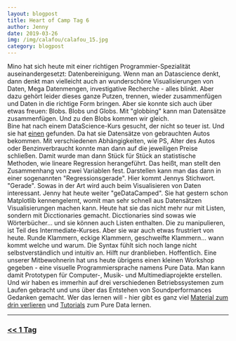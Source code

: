 ```yaml
---
layout: blogpost
title: Heart of Camp Tag 6
author: Jenny
date: 2019-03-26
img: /img/calafou/calafou_15.jpg
category: blogpost
---
```


Mino hat sich heute mit einer richtigen Programmier-Spezialität auseinandergesetzt: Datenbereinigung. Wenn man an Datascience denkt, dann denkt man vielleicht auch an wunderschöne Visualisierungen von Daten, Mega Datenmengen, investigative Recherche - alles blinkt. Aber dazu gehört leider dieses ganze Putzen, trennen, wieder zusammenfügen und Daten in die richtige Form bringen. Aber sie konnte sich auch über etwas freuen: Blobs. Blobs und Globs. Mit "globbing" kann man Datensätze zusammenfügen. Und zu den Blobs kommen wir gleich.  
Bine hat nach einem DataScience-Kurs gesucht, der nicht so teuer ist. Und sie hat [einen](https://www.edx.org/course/data-analysis-with-python) gefunden. Da hat sie Datensätze von gebrauchten Autos bekommen. Mit verschiedenen Abhängigkeiten, wie PS, Alter des Autos oder Benzinverbraucht konnte man dann auf die jeweiligen Preise schließen. Damit wurde man dann Stück für Stück an statistische Methoden, wie lineare Regression herangeführt. Das heißt, man stellt den Zusammenhang von zwei Variablen fest. Darstellen kann man das dann in einer sogenannten "Regressionsgerade". 
Hier kommt Jennys Stichwort. "Gerade". Sowas in der Art wird auch beim Visualisieren von Daten interessant. Jenny hat heute weiter "geDataCamped". Sie hat gestern schon Matplotlib kennengelernt, womit man sehr schnell aus Datensätzen Visualisierungen machen kann. Heute hat sie das nicht mehr nur mit Listen, sondern mit Dicctionaries gemacht. Dicctionaries sind sowas wie Wörterbücher... und sie können auch Listen enthalten. Die zu manipulieren, ist Teil des Intermediate-Kurses. Aber sie war auch etwas frustriert von heute. Runde Klammern, eckige Klammern, geschweifte Klammern...  wann kommt welche und warum. Die Syntax fühlt sich noch lange nicht selbstverständlich und intuitiv an. Hilft nur dranblieben. Hoffentlich.
Eine unserer Mitbewohnerin hat uns heute übrigens einen kleinen Workshop gegeben - eine visuelle Programmiersprache namens Pure Data. Man kann damit Prototypen für Computer-, Musik- und Multimediaprojekte erstellen. Und wir haben es immerhin auf drei verschiedenen Betriebssystemen zum Laufen gebracht und uns über das Entstehen von Soundperformances Gedanken gemacht. Wer das lernen will - hier gibt es ganz viel [Material zum drin verlieren](https://lucarda.com.ar) und [Tutorials](https://lucarda.com.ar/pd-tutorial)
zum Pure Data lernen.


***

### [<< 1 Tag](/calafou_25)
